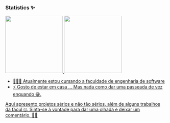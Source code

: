 ### Statistics ✨

 <div>
  <a href="https://github.com/vitoBianchini">
  <img height="180em" src="https://github-readme-stats.vercel.app/api?username=vitoBianchini&show_icons=true&theme=tokyonight&include_all_commits=true&count_private=true"/>
  <img height="180em" src="https://github-readme-stats.vercel.app/api/top-langs/?username=vitoBianchini&layout=compact&langs_count=7&theme=tokyonight"/>
</div>

- 👨🏼‍💻 Atualmente estou cursando a faculdade de engenharia de software
- ⚡ Gosto de estar em casa ... Mas nada como dar uma passeada de vez enquando 😁.

Aqui apresento projetos sérios e não tão sérios, além de alguns trabalhos da facul 🙄. Sinta-se à vontade para dar uma olhada e deixar um comentário. ✍🏼


